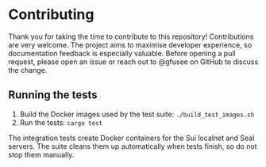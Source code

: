 # Contributing

Thank you for taking the time to contribute to this repository! Contributions
are very welcome. The project aims to maximise developer experience, so
documentation feedback is especially valuable. Before opening a pull request,
please open an issue or reach out to @gfusee on GitHub to discuss the change.

## Running the tests

1. Build the Docker images used by the test suite:
   `./build_test_images.sh`
2. Run the tests: `cargo test`

The integration tests create Docker containers for the Sui localnet and Seal
servers. The suite cleans them up automatically when tests finish, so do not
stop them manually.
